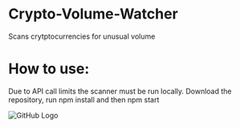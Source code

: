 # Crypto-Volume-Watcher
Scans crytptocurrencies for unusual volume

# How to use:

Due to API call limits the scanner must be run locally. Download the repository, run npm install and then npm start

![GitHub Logo](/images/logo.png)
